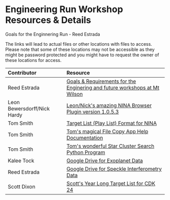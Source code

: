 # Engineering Run Workshop Resources & Details

Goals for the Enginnering Run - Reed Estrada


The links will lead to actual files or other locations with files to access.  Please note that some of these locations may not be accessible as they might be password protected and you might have to request the owner of these locations for access.

Contributor|Resource
:---|:---
Reed Estrada|[Goals & Requirements for the Enginering and future workshops at Mt Wilson](goals_reed_estrada.md)
Leon Bewersdorff/Nick Hardy|[Leon/Nick's amazing NINA Browser Plugin version 1.0.5.3](https://drive.google.com/file/d/1DDfk6JIjIr8YannYIvoKHSm5wiio0v6d/view)
Tom Smith|[Target List (Play List) Format for NINA](target_list_format.pdf)
Tom Smith|[Tom's magical File Copy App Help Documentation](FileCopyHelp.pdf)
Tom Smith|[Tom's wonderful Star Cluster Search Python Program]()
Kalee Tock|[Google Drive for Exoplanet Data](https://drive.google.com/drive/folders/1bUdg7aniibfqsm30sNgyn3zKK5qs4tq0)
Reed Estrada|[Google Drive for Speckle Interferometry Data](https://docs.google.com/document/u/0/d/1dFaNgAwE7uvuMEgTnrJmzSu0gu5Twrwv8XwlbSihxEw/edit)
Scott Dixon|[Scott's Year Long Target List for CDK 24](year_long_target_list.csv)

